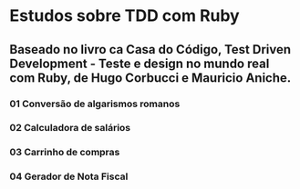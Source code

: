 # Estudos sobre TDD com Ruby

## Baseado no livro ca Casa do Código, Test Driven Development - Teste e design no mundo real com Ruby, de Hugo Corbucci e Mauricio Aniche.

### 01 Conversão de algarismos romanos
### 02 Calculadora de salários
### 03 Carrinho de compras
### 04 Gerador de Nota Fiscal